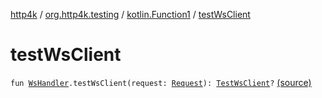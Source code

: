 [http4k](../../index.md) / [org.http4k.testing](../index.md) / [kotlin.Function1](index.md) / [testWsClient](./test-ws-client.md)

# testWsClient

`fun `[`WsHandler`](../../org.http4k.websocket/-ws-handler.md)`.testWsClient(request: `[`Request`](../../org.http4k.core/-request/index.md)`): `[`TestWsClient`](../-test-ws-client/index.md)`?` [(source)](https://github.com/http4k/http4k/blob/master/http4k-core/src/main/kotlin/org/http4k/testing/wsClient.kt#L58)